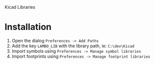 Kicad Libraries

# Installation
1. Open the dialog `Preferences -> Add Paths`
2. Add the key `LAMBO_LIB` with the library path, ie: `C:\dev\Kicad`
3. Import symbols using `Preferences -> Manage symbol libraries`
4. Import footprints using `Preferences -> Manage footprint libraries`
